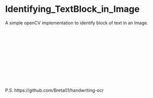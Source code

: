 # Identifying_TextBlock_in_Image
A simple openCV implementation to identify block of text in an Image. 

<br>
<br>
<br>
<br>
<br>
<br>
<br>
<br>
<br>
<br>
<br>
P.S. https://github.com/Breta01/handwriting-ocr
